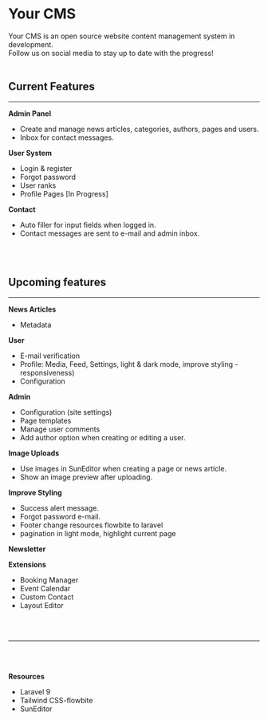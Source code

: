 <h1>Your CMS</h1>

Your CMS is an open source website content management system in development.<br>
Follow us on social media to stay up to date with the progress!<br><br>

<h2>Current Features</h2><hr>

<b>Admin Panel</b>
- Create and manage news articles, categories, authors, pages and users.
- Inbox for contact messages.

<b>User System</b>
- Login & register 
- Forgot password
- User ranks
- Profile Pages [In Progress]

<b>Contact</b>
- Auto filler for input fields when logged in.
- Contact messages are sent to e-mail and admin inbox.

<br><br>

<h2>Upcoming features</h2><hr>

<b>News Articles</b>
- Metadata 

<b>User</b>
- E-mail verification
- Profile: Media, Feed, Settings, light & dark mode, improve styling - responsiveness)
- Configuration

<b>Admin</b>
- Configuration (site settings)
- Page templates
- Manage user comments
- Add author option when creating or editing a user.

<b>Image Uploads</b>
- Use images in SunEditor when creating a page or news article.
- Show an image preview after uploading.

<b>Improve Styling</b>
- Success alert message.
- Forgot password e-mail.
- Footer change resources flowbite to laravel
- pagination in light mode, highlight current page

<b>Newsletter</b>

<b>Extensions</b>
- Booking Manager
- Event Calendar
- Custom Contact
- Layout Editor

<br><br>
<hr>
<br><br>

<b>Resources</b>
- Laravel 9
- Tailwind CSS-flowbite
- SunEditor